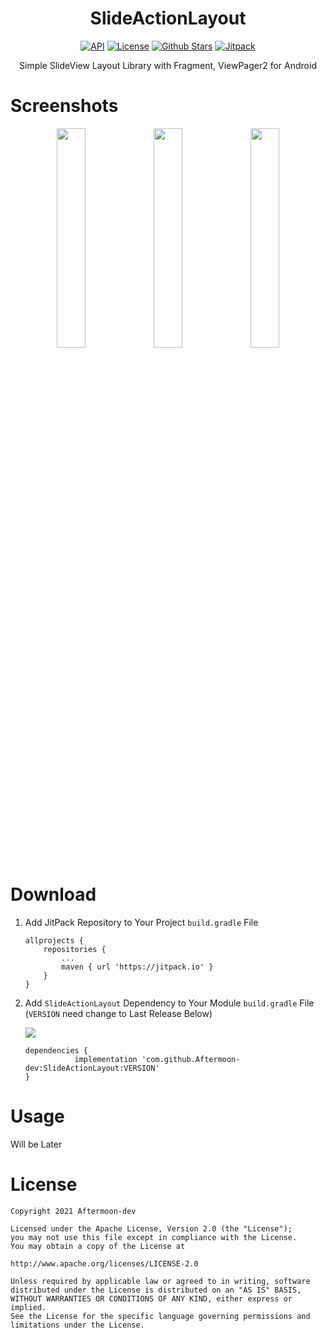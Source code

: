<h1 align="center">SlideActionLayout</h1>

<p align="center">
    <a href="https://android-arsenal.com/api?level=16"><img alt="API" src="https://img.shields.io/badge/API-16%2B-brightgreen.svg?style=flat"/></a>
    <a href="http://www.apache.org/licenses/LICENSE-2.0"><img alt="License" src="https://img.shields.io/github/license/Aftermoon-dev/SlideActionLayout"></a>
    <a href="https://github.com/Aftermoon-dev/SlideActionLayout"><img alt="Github Stars" src="https://img.shields.io/github/stars/Aftermoon-dev/SlideActionLayout?style=social"></a>
    <a href="https://jitpack.io/#Aftermoon-dev/SlideActionLayout"><img alt="Jitpack" src="https://jitpack.io/v/Aftermoon-dev/SlideActionLayout.svg"></a>
</p>

<p align="center">
    Simple SlideView Layout Library with Fragment, ViewPager2 for Android
</p>

# Screenshots
<p align="center">
    <img src="https://user-images.githubusercontent.com/3215313/147399993-6d3815c9-96e7-4deb-8770-b92b80d7c98d.png" width="30%">
    <img src="https://user-images.githubusercontent.com/3215313/147399994-c45ffb1b-52fe-4cfa-a7bf-814d70dc26a6.png" width="30%">
    <img src="https://user-images.githubusercontent.com/3215313/147399995-a9e9f177-5606-4430-8a84-17a6f988caf0.png" width="30%">
</p>

# Download

1. Add JitPack Repository to Your Project `build.gradle` File
	```
	allprojects {
		repositories {
			...
			maven { url 'https://jitpack.io' }
		}
	}
	```

2. Add `SlideActionLayout` Dependency to Your Module `build.gradle` File (`VERSION` need change to Last Release Below)

	[![](https://jitpack.io/v/Aftermoon-dev/SlideActionLayout.svg)](https://jitpack.io/#Aftermoon-dev/SlideActionLayout)
	```
	dependencies {
		       implementation 'com.github.Aftermoon-dev:SlideActionLayout:VERSION'
	}
	```


# Usage
Will be Later

# License
    Copyright 2021 Aftermoon-dev

    Licensed under the Apache License, Version 2.0 (the "License");
    you may not use this file except in compliance with the License.
    You may obtain a copy of the License at

    http://www.apache.org/licenses/LICENSE-2.0

    Unless required by applicable law or agreed to in writing, software
    distributed under the License is distributed on an "AS IS" BASIS,
    WITHOUT WARRANTIES OR CONDITIONS OF ANY KIND, either express or implied.
    See the License for the specific language governing permissions and
    limitations under the License.
